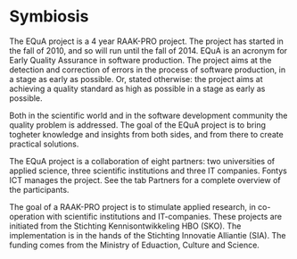 Symbiosis
=========
The EQuA project is a 4 year RAAK-PRO project. The project has started in the fall of 2010, and so will run until the fall of 2014. EQuA is an acronym for Early Quality Assurance in software production. The project aims at the detection and correction of errors in the process of software production, in a stage as early as possible. Or, stated otherwise: the project aims at achieving a quality standard as high as possible in a stage as early as possible.

Both in the scientific world and in the software development community the quality problem is addressed. The goal of the EQuA project is to bring togheter knowledge and insights from both sides, and from there to create practical solutions.

The EQuA project is a collaboration of eight partners: two universities of applied science, three scientific institutions and three IT companies. Fontys ICT manages the project. See the tab Partners for a complete overview of the participants. 

The goal of a RAAK-PRO project is to stimulate applied research, in co-operation with scientific institutions and IT-companies. These projects are initiated from the Stichting Kennisontwikkeling HBO (SKO). The implementation is in the hands of the Stichting Innovatie Alliantie (SIA). The funding comes from the Ministry of Eduaction, Culture and Science.
